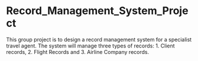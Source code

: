 # Record_Management_System_Project
This group project is to design a record management system for a specialist travel agent. The system will manage three types of records: 1. Client records, 2. Flight Records and 3. Airline Company records.

